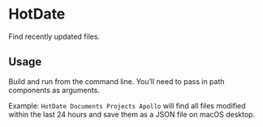 # HotDate

Find recently updated files.

## Usage

Build and run from the command line. You’ll need to pass in path components as arguments.

Example: `HotDate Documents Projects Apollo` will find all files modified within the last 24 hours and save them as a JSON file on macOS desktop.
